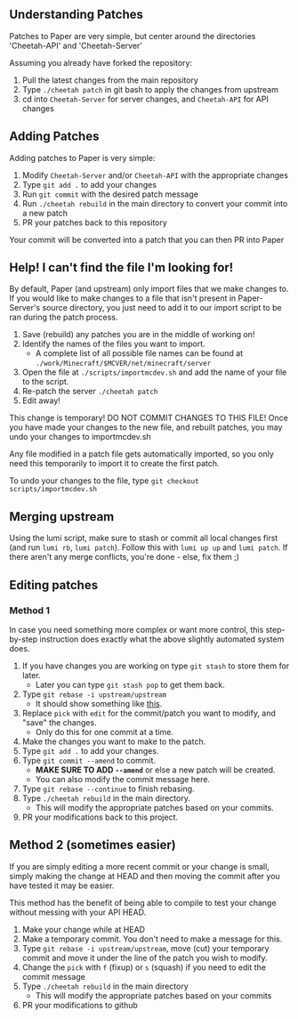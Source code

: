 ## Understanding Patches
Patches to Paper are very simple, but center around the directories 'Cheetah-API' and 'Cheetah-Server'

Assuming you already have forked the repository:

1. Pull the latest changes from the main repository
2. Type `./cheetah patch` in git bash to apply the changes from upstream
3. cd into `Cheetah-Server` for server changes, and `Cheetah-API` for API changes

## Adding Patches
Adding patches to Paper is very simple:

1. Modify `Cheetah-Server` and/or `Cheetah-API` with the appropriate changes
2. Type `git add .` to add your changes
3. Run `git commit` with the desired patch message
4. Run `./cheetah rebuild` in the main directory to convert your commit into a new patch
5. PR your patches back to this repository

Your commit will be converted into a patch that you can then PR into Paper

## Help! I can't find the file I'm looking for!
By default, Paper (and upstream) only import files that we make changes to.
If you would like to make changes to a file that isn't present in Paper-Server's source directory, you
just need to add it to our import script to be ran during the patch process.

1. Save (rebuild) any patches you are in the middle of working on!
2. Identify the names of the files you want to import.
   - A complete list of all possible file names can be found at ```./work/Minecraft/$MCVER/net/minecraft/server```
3. Open the file at `./scripts/importmcdev.sh` and add the name of your file to the script.
4. Re-patch the server `./cheetah patch`
5. Edit away!

This change is temporary! DO NOT COMMIT CHANGES TO THIS FILE!
Once you have made your changes to the new file, and rebuilt patches, you may undo your changes to importmcdev.sh

Any file modified in a patch file gets automatically imported, so you only need this temporarily
to import it to create the first patch.

To undo your changes to the file, type `git checkout scripts/importmcdev.sh`

## Merging upstream
Using the lumi script, make sure to stash or commit all local changes first (and run `lumi rb`, `lumi patch`).
Follow this with `lumi up up` and `lumi patch`. If there aren't any merge conflicts, you're done - else, fix them ;)

## Editing patches
### Method 1
In case you need something more complex or want more control, this step-by-step instruction does
exactly what the above slightly automated system does.

1. If you have changes you are working on type `git stash` to store them for later.
   - Later you can type `git stash pop` to get them back.
2. Type `git rebase -i upstream/upstream`
   - It should show something like [this](https://gist.github.com/zachbr/21e92993cb99f62ffd7905d7b02f3159).
3. Replace `pick` with `edit` for the commit/patch you want to modify, and "save" the changes.
   - Only do this for one commit at a time.
4. Make the changes you want to make to the patch.
5. Type `git add .` to add your changes.
6. Type `git commit --amend` to commit.
   - **MAKE SURE TO ADD `--amend`** or else a new patch will be created.
   - You can also modify the commit message here.
7. Type `git rebase --continue` to finish rebasing.
8. Type `./cheetah rebuild` in the main directory.
   - This will modify the appropriate patches based on your commits.
9. PR your modifications back to this project.

## Method 2 (sometimes easier)
If you are simply editing a more recent commit or your change is small, simply making the change at HEAD and then moving the commit after you have tested it may be easier.

This method has the benefit of being able to compile to test your change without messing with your API HEAD.

1. Make your change while at HEAD
2. Make a temporary commit. You don't need to make a message for this.
3. Type `git rebase -i upstream/upstream`, move (cut) your temporary commit and move it under the line of the patch you wish to modify.
4. Change the `pick` with `f` (fixup) or `s` (squash) if you need to edit the commit message 
5. Type `./cheetah rebuild` in the main directory
   - This will modify the appropriate patches based on your commits
6. PR your modifications to github